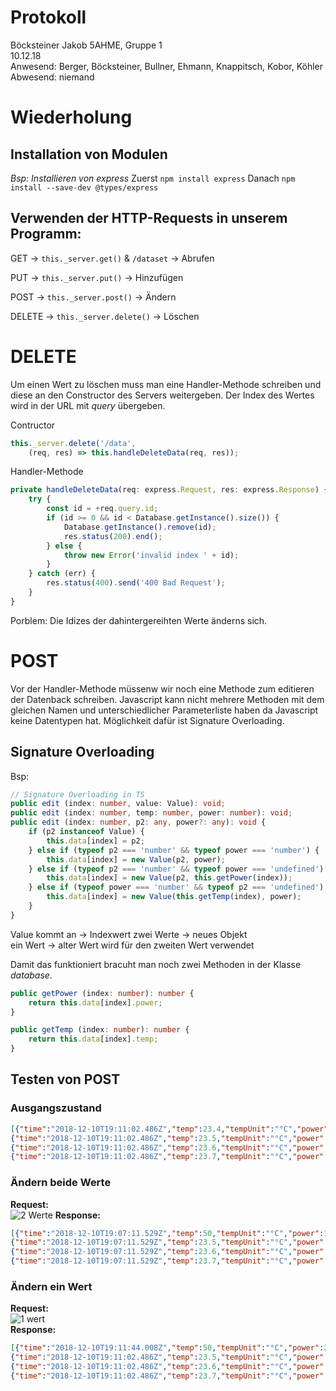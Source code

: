 # Protokoll
  Böcksteiner Jakob 
  5AHME, Gruppe 1  
  10.12.18  
  Anwesend: Berger, Böcksteiner, Bullner, Ehmann, Knappitsch, Kobor, Köhler  
  Abwesend: niemand  
  
# Wiederholung

## Installation von Modulen
  *Bsp: Installieren von express*
  Zuerst `npm install express` 
  Danach `npm install --save-dev @types/express`
  
## Verwenden der HTTP-Requests in unserem Programm:

GET -> `this._server.get()`  & `/dataset` -> Abrufen 

PUT -> `this._server.put()`  -> Hinzufügen

POST -> `this._server.post()`  -> Ändern

DELETE -> `this._server.delete()` -> Löschen 

# DELETE 

  Um einen Wert zu löschen muss man eine Handler-Methode schreiben und diese an den Constructor des Servers weitergeben.
  Der Index des Wertes wird in der URL mit *query* übergeben.
  
  Contructor  
```typescript
this._server.delete('/data',
    (req, res) => this.handleDeleteData(req, res));
```

  Handler-Methode
```typescript
private handleDeleteData(req: express.Request, res: express.Response) {
    try {
        const id = +req.query.id;
        if (id >= 0 && id < Database.getInstance().size()) {
            Database.getInstance().remove(id);
            res.status(200).end();
        } else {
            throw new Error('invalid index ' + id);
        }
    } catch (err) {
        res.status(400).send('400 Bad Request');
    }
}
```
  Porblem: Die Idizes der dahintergereihten Werte änderns sich.

# POST 

  Vor der Handler-Methode müssenw wir noch eine Methode zum editieren der Datenback schreiben. Javascript kann nicht mehrere Methoden mit dem gleichen Namen und unterschiedlicher Parameterliste haben da Javascript keine Datentypen hat. Möglichkeit dafür ist Signature Overloading.
  
## Signature Overloading
  Bsp:  
```typescript
// Signature Overloading in TS
public edit (index: number, value: Value): void;
public edit (index: number, temp: number, power: number): void;
public edit (index: number, p2: any, power?: any): void {
    if (p2 instanceof Value) {
        this.data[index] = p2;
    } else if (typeof p2 === 'number' && typeof power === 'number') {
        this.data[index] = new Value(p2, power);
    } else if (typeof p2 === 'number' && typeof power === 'undefined') {
        this.data[index] = new Value(p2, this.getPower(index));
    } else if (typeof power === 'number' && typeof p2 === 'undefined') {
        this.data[index] = new Value(this.getTemp(index), power);
    }
}
```
 
  
  Value kommt an -> Indexwert 
  zwei Werte -> neues Objekt  
  ein Wert -> alter Wert wird für den zweiten Wert verwendet
  
  Damit das funktioniert bracuht man noch zwei Methoden in der Klasse *database*.
```typescript
public getPower (index: number): number {
    return this.data[index].power;
}

public getTemp (index: number): number {
    return this.data[index].temp;
}
```

## Testen von POST

### Ausgangszustand
```json
[{"time":"2018-12-10T19:11:02.486Z","temp":23.4,"tempUnit":"°C","power":100,"powerUnit":"W"},
{"time":"2018-12-10T19:11:02.486Z","temp":23.5,"tempUnit":"°C","power":120,"powerUnit":"W"},
{"time":"2018-12-10T19:11:02.486Z","temp":23.6,"tempUnit":"°C","power":150,"powerUnit":"W"},
{"time":"2018-12-10T19:11:02.486Z","temp":23.7,"tempUnit":"°C","power":200,"powerUnit":"W"}]
```

### Ändern beide Werte
  **Request:**  
  ![2 Werte](boejam13/2_rest)
  **Response:**  
```json
[{"time":"2018-12-10T19:07:11.529Z","temp":50,"tempUnit":"°C","power":1000,"powerUnit":"W"},
{"time":"2018-12-10T19:07:11.529Z","temp":23.5,"tempUnit":"°C","power":120,"powerUnit":"W"},
{"time":"2018-12-10T19:07:11.529Z","temp":23.6,"tempUnit":"°C","power":150,"powerUnit":"W"},
{"time":"2018-12-10T19:07:11.529Z","temp":23.7,"tempUnit":"°C","power":200,"powerUnit":"W"}]
```

### Ändern ein Wert 
  **Request:**  
  ![1 wert](boejam13/1_rest)  
  **Response:**  
```json
[{"time":"2018-12-10T19:11:44.008Z","temp":50,"tempUnit":"°C","power":2000,"powerUnit":"W"},
{"time":"2018-12-10T19:11:02.486Z","temp":23.5,"tempUnit":"°C","power":120,"powerUnit":"W"},
{"time":"2018-12-10T19:11:02.486Z","temp":23.6,"tempUnit":"°C","power":150,"powerUnit":"W"},
{"time":"2018-12-10T19:11:02.486Z","temp":23.7,"tempUnit":"°C","power":200,"powerUnit":"W"}]
```


